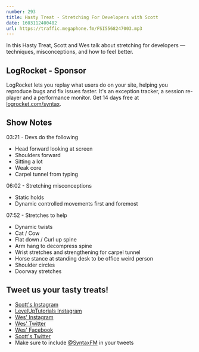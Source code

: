 ```yaml
---
number: 293
title: Hasty Treat - Stretching For Developers with Scott
date: 1603112400482
url: https://traffic.megaphone.fm/FSI5568247003.mp3
---
```


In this Hasty Treat, Scott and Wes talk about stretching for developers — techniques, misconceptions, and how to feel better. 

## LogRocket - Sponsor
LogRocket lets you replay what users do on your site, helping you reproduce bugs and fix issues faster. It's an exception tracker, a session re-player and a performance monitor. Get 14 days free at [logrocket.com/syntax](https://logrocket.com/syntax).

## Show Notes

03:21 - Devs do the following
* Head forward looking at screen
* Shoulders forward
* Sitting a lot
* Weak core
* Carpel tunnel from typing

06:02 - Stretching misconceptions
* Static holds
* Dynamic controlled movements first and foremost

07:52 - Stretches to help
* Dynamic twists
* Cat / Cow
* Flat down / Curl up spine
* Arm hang to decompress spine
* Wrist stretches and strengthening for carpel tunnel
* Horse stance at standing desk to be office weird person
* Shoulder circles
* Doorway stretches

## Tweet us your tasty treats!
* [Scott's Instagram](https://www.instagram.com/stolinski/)
* [LevelUpTutorials Instagram](https://www.instagram.com/LevelUpTutorials/)
* [Wes' Instagram](https://www.instagram.com/wesbos/)
* [Wes' Twitter](https://twitter.com/wesbos)
* [Wes' Facebook](https://www.facebook.com/wesbos.developer)
* [Scott's Twitter](https://twitter.com/stolinski)
* Make sure to include [@SyntaxFM](https://twitter.com/SyntaxFM) in your tweets
